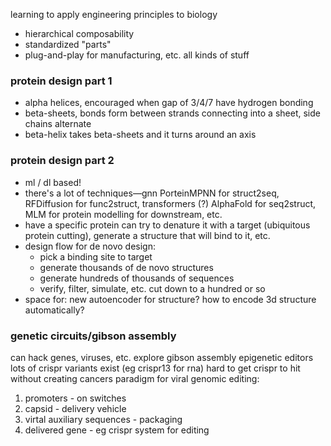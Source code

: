 learning to apply engineering principles to biology
- hierarchical composability
- standardized "parts"
- plug-and-play for manufacturing, etc. all kinds of stuff
### protein design part 1
- alpha helices, encouraged when gap of 3/4/7 have hydrogen bonding
- beta-sheets, bonds form between strands connecting into a sheet, side chains alternate
- beta-helix takes beta-sheets and it turns around an axis
### protein design part 2
- ml / dl based!
- there's a lot of techniques—gnn PorteinMPNN for struct2seq, RFDiffusion for func2struct, transformers (?) AlphaFold for seq2struct, MLM for protein modelling for downstream, etc.
- have a specific protein can try to denature it with a target (ubiquitous protein cutting), generate a structure that will bind to it, etc.
- design flow for de novo design:
	- pick a binding site to target
	- generate thousands of de novo structures
	- generate hundreds of thousands of sequences
	- verify, filter, simulate, etc. cut down to a hundred or so
- space for: new autoencoder for structure? how to encode 3d structure automatically?
### genetic circuits/gibson assembly
can hack genes, viruses, etc. explore 
gibson assembly
epigenetic editors
lots of crispr variants exist (eg crispr13 for rna)
hard to get crispr to hit without creating cancers
paradigm for viral genomic editing:
1. promoters - on switches
2. capsid - delivery vehicle
3. virtal auxiliary sequences - packaging
4. delivered gene - eg crispr system for editing
